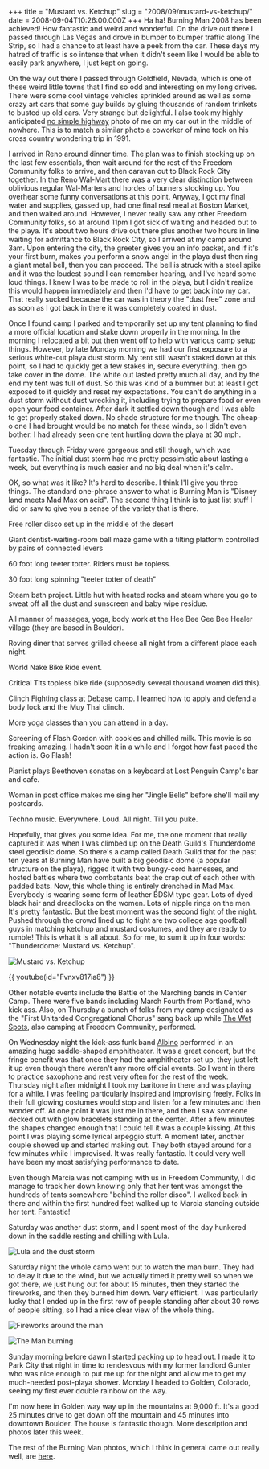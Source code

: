 +++
title = "Mustard vs. Ketchup"
slug = "2008/09/mustard-vs-ketchup/"
date = 2008-09-04T10:26:00.000Z
+++
Ha ha! Burning Man 2008 has been achieved! How fantastic and weird and wonderful. On the drive out there I passed through Las Vegas and drove in bumper to bumper traffic along The Strip, so I had a chance to at least have a peek from the car. These days my hatred of traffic is so intense that when it didn't seem like I would be able to easily park anywhere, I just kept on going.

On the way out there I passed through Goldfield, Nevada, which is one of these weird little towns that I find so odd and interesting on my long drives. There were some cool vintage vehicles sprinkled around as well as some crazy art cars that some guy builds by gluing thousands of random trinkets to busted up old cars. Very strange but delightful. I also took my highly anticipated [no simple highway](http://drzeus.best.vwh.net/Writing/NSH/) photo of me on my car out in the middle of nowhere. This is to match a similar photo a coworker of mine took on his cross country wondering trip in 1991.

I arrived in Reno around dinner time. The plan was to finish stocking up on the last few essentials, then wait around for the rest of the Freedom Community folks to arrive, and then caravan out to Black Rock City together. In the Reno Wal-Mart there was a very clear distinction between oblivious regular Wal-Marters and hordes of burners stocking up. You overhear some funny conversations at this point. Anyway, I got my final water and supplies, gassed up, had one final real meal at Boston Market, and then waited around. However, I never really saw any other Freedom Community folks, so at around 11pm I got sick of waiting and headed out to the playa. It's about two hours drive out there plus another two hours in line waiting for admittance to Black Rock City, so I arrived at my camp around 3am. Upon entering the city, the greeter gives you an info packet, and if it's your first burn, makes you perform a snow angel in the playa dust then ring a giant metal bell, then you can proceed. The bell is struck with a steel spike and it was the loudest sound I can remember hearing, and I've heard some loud things. I knew I was to be made to roll in the playa, but I didn't realize this would happen immediately and then I'd have to get back into my car. That really sucked because the car was in theory the "dust free" zone and as soon as I got back in there it was completely coated in dust.

Once I found camp I parked and temporarily set up my tent planning to find a more official location and stake down properly in the morning. In the morning I relocated a bit but then went off to help with various camp setup things. However, by late Monday morning we had our first exposure to a serious white-out playa dust storm. My tent still wasn't staked down at this point, so I had to quickly get a few stakes in, secure everything, then go take cover in the dome. The white out lasted pretty much all day, and by the end my tent was full of dust. So this was kind of a bummer but at least I got exposed to it quickly and reset my expectations. You can't do anything in a dust storm without dust wrecking it, including trying to prepare food or even open your food container. After dark it settled down though and I was able to get properly staked down. No shade structure for me though. The cheap-o one I had brought would be no match for these winds, so I didn't even bother. I had already seen one tent hurtling down the playa at 30 mph.

Tuesday through Friday were gorgeous and still though, which was fantastic. The initial dust storm had me pretty pessimistic about lasting a week, but everything is much easier and no big deal when it's calm.

OK, so what was it like? It's hard to describe. I think I'll give you three things. The standard one-phrase answer to what is Burning Man is "Disney land meets Mad Max on acid". The second thing I think is to just list stuff I did or saw to give you a sense of the variety that is there.

Free roller disco set up in the middle of the desert

Giant dentist-waiting-room ball maze game with a tilting platform controlled by pairs of connected levers

60 foot long teeter totter. Riders must be topless.

30 foot long spinning "teeter totter of death"

Steam bath project. Little hut with heated rocks and steam where you go to sweat off all the dust and sunscreen and baby wipe residue.

All manner of massages, yoga, body work at the Hee Bee Gee Bee Healer village (they are based in Boulder).

Roving diner that serves grilled cheese all night from a different place each night.

World Nake Bike Ride event.

Critical Tits topless bike ride (supposedly several thousand women did this).

Clinch Fighting class at Debase camp. I learned how to apply and defend a body lock and the Muy Thai clinch.

More yoga classes than you can attend in a day.

Screening of Flash Gordon with cookies and chilled milk. This movie is so freaking amazing. I hadn't seen it in a while and I forgot how fast paced the action is. Go Flash!

Pianist plays Beethoven sonatas on a keyboard at Lost Penguin Camp's bar and cafe.

Woman in post office makes me sing her "Jingle Bells" before she'll mail my postcards.

Techno music. Everywhere. Loud. All night. Till you puke.

Hopefully, that gives you some idea. For me, the one moment that really captured it was when I was climbed up on the Death Guild's Thunderdome steel geodisic dome. So there's a camp called Death Guild that for the past ten years at Burning Man have built a big geodisic dome (a popular structure on the playa), rigged it with two bungy-cord harnesses, and hosted battles where two combatants beat the crap out of each other with padded bats. Now, this whole thing is entirely drenched in Mad Max. Everybody is wearing some form of leather BDSM type gear. Lots of dyed black hair and dreadlocks on the women. Lots of nipple rings on the men. It's pretty fantastic. But the best moment was the second fight of the night. Pushed through the crowd lined up to fight are two college age goofball guys in matching ketchup and mustard costumes, and they are ready to rumble! This is what it is all about. So for me, to sum it up in four words: "Thunderdome: Mustard vs. Ketchup".

![Mustard vs. Ketchup](https://peterlyons-org.s3.amazonaws.com/photos/burning_man_2008/116_bm_thunderdome.jpg)

{{ youtube(id="Fvnxv817ia8") }}

Other notable events include the Battle of the Marching bands in Center Camp. There were five bands including March Fourth from Portland, who kick ass. Also, on Thursday a bunch of folks from my camp designated as the "First Unitarded Congregational Chorus" sang back up while [The Wet Spots](http://www.wetspotsmusic.com/), also camping at Freedom Community, performed.

On Wednesday night the kick-ass funk band [Albino](http://www.albinoband.com/home.html) performed in an amazing huge saddle-shaped amphitheater. It was a great concert, but the fringe benefit was that once they had the amphitheater set up, they just left it up even though there weren't any more official events. So I went in there to practice saxophone and rest very often for the rest of the week. Thursday night after midnight I took my baritone in there and was playing for a while. I was feeling particularly inspired and improvising freely. Folks in their full glowing costumes would stop and listen for a few minutes and then wonder off. At one point it was just me in there, and then I saw someone decked out with glow bracelets standing at the center. After a few minutes the shapes changed enough that I could tell it was a couple kissing. At this point I was playing some lyrical arpeggio stuff. A moment later, another couple showed up and started making out. They both stayed around for a few minutes while I improvised. It was really fantastic. It could very well have been my most satisfying performance to date.

Even though Marcia was not camping with us in Freedom Community, I did manage to track her down knowing only that her tent was amongst the hundreds of tents somewhere "behind the roller disco". I walked back in there and within the first hundred feet walked up to Marcia standing outside her tent. Fantastic!

Saturday was another dust storm, and I spent most of the day hunkered down in the saddle resting and chilling with Lula.

![Lula and the dust storm](https://peterlyons-org.s3.amazonaws.com/photos/burning_man_2008/158_bm_lula_dust_storm.jpg)

Saturday night the whole camp went out to watch the man burn. They had to delay it due to the wind, but we actually timed it pretty well so when we got there, we just hung out for about 15 minutes, then they started the fireworks, and then they burned him down. Very efficient. I was particularly lucky that I ended up in the first row of people standing after about 30 rows of people sitting, so I had a nice clear view of the whole thing.

![Fireworks around the man](https://peterlyons-org.s3.amazonaws.com/photos/burning_man_2008/171_bm_fireworks.jpg)

![The Man burning](https://peterlyons-org.s3.amazonaws.com/photos/burning_man_2008/188_bm_burn.jpg)

Sunday morning before dawn I started packing up to head out. I made it to Park City that night in time to rendesvous with my former landlord Gunter who was nice enough to put me up for the night and allow me to get my much-needed post-playa shower. Monday I headed to Golden, Colorado, seeing my first ever double rainbow on the way.

I'm now here in Golden way way up in the mountains at 9,000 ft. It's a good 25 minutes drive to get down off the mountain and 45 minutes into downtown Boulder. The house is fantastic though. More description and photos later this week.

The rest of the Burning Man photos, which I think in general came out really well, are [here](http://peterlyons.com/app/photos?gallery=burning_man_2008).
